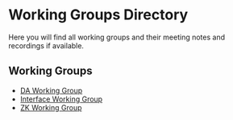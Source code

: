 # Working Groups Directory

Here you will find all working groups
and their meeting notes and recordings if available.

## Working Groups

- [DA Working Group](./da/README.md)
- [Interface Working Group](./interface/README.md)
- [ZK Working Group](./zk/README.md)
